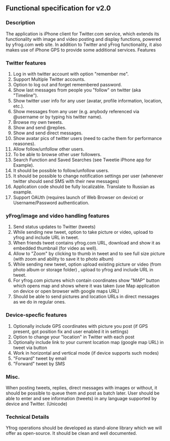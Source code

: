## Functional specification for v2.0 ##

### Description ###

The application is iPhone client for Twitter.com service, which extends its functionality with image and video posting and display functions, powered by yfrog.com web site. In addition to Twitter and yFrog functionality, it also makes use of iPhone GPS to provide some additional services.
Features

### Twitter features ###

  1. Log in with twitter account with option "remember me".
  1. Support Multiple Twitter accounts.
  1. Option to log out and forget remembered password.
  1. Show last messages from people you "follow" on twitter (aka "Timeline").
  1. Show twitter user info for any user (avatar, profile information, location, etc.).
  1. Show messages from any user (e.g. anybody referenced via @username or by typing his twitter name).
  1. Browse my own tweets.
  1. Show and send @replies.
  1. Show and send direct messages.
  1. Show avatar pics of twitter users (need to cache them for performance reasones).
  1. Allow follow/unfollow other users.
  1. To be able to browse other user followers.
  1. Search Function and Saved Searches (see Tweetie iPhone app for Example).
  1. It should be possible to follow/unfollow users.
  1. It should be possible to change notification settings per user (whenever twitter should send SMS with their new messages)
  1. Application code should be fully localizable. Translate to Russian as example.
  1. Support OAUth (requires launch of Web Browser on device) or Username/Password authentication.

### yFrog/image and video handling features ###

  1. Send status updates to Twitter (tweets)
  1. While sending new tweet, option to take picture or video, upload to yfrog and include URL in tweet.
  1. When friends tweet contains yfrog.com URL, download and show it as embedded thumbnail (for video as well).
  1. Allow to "Zoom" by clicking to thumb in tweet and to see full size picture (with zoom and ability to save it to photo album)
  1. While sending new tweet, option upload existing picture or video (from photo album or storage folder) , upload to yfrog and include URL in tweet.
  1. For yfrog.com pictures which contain coordinates show "MAP" button which opens map and shows where it was taken (use Map application on device or open browser with google maps URL)
  1. Should be able to send pictures and location URLs in direct messages as we do in regular ones.

### Device-specfic features ###

  1. Optionally include GPS coordinates with picture you post (if GPS present, got position fix and user enabled it in settings)
  1. Option to change your "location" in Twitter with each post
  1. Optionally include link to your current location map (google map URL) in tweet via button
  1. Work in horizontal and vertical mode (if device supports such modes)
  1. "Forward" tweet by email
  1. "Forward" tweet by SMS

### Misc. ###

When posting tweets, replies, direct messages with images or without, it should be possible to queue them and post as batch later.
User should be able to enter and see information (tweets) in any language supported by device and Twitter. (Unicode)

### Technical Details ###

Yfrog operations should be developed as stand-alone library which we will offer as open-source. It should be clean and well documented.
